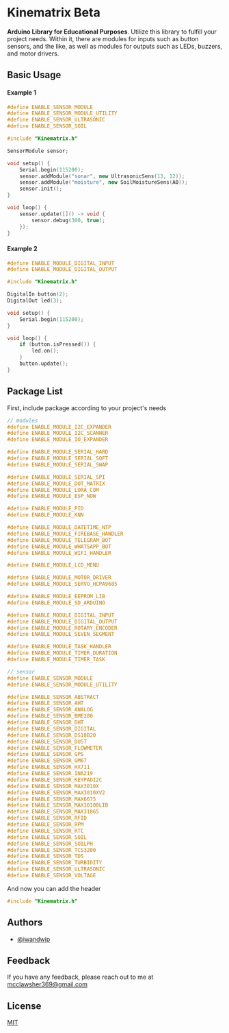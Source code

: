 
# Kinematrix Beta

**Arduino Library for Educational Purposes**.
Utilize this library to fulfill your project needs. Within it, there are modules for inputs such as button sensors, and the like, as well as modules for outputs such as LEDs, buzzers, and motor drivers.


## Basic Usage
#### Example 1
```cpp
#define ENABLE_SENSOR_MODULE
#define ENABLE_SENSOR_MODULE_UTILITY
#define ENABLE_SENSOR_ULTRASONIC
#define ENABLE_SENSOR_SOIL

#include "Kinematrix.h"

SensorModule sensor;

void setup() {
    Serial.begin(115200);
    sensor.addModule("sonar", new UltrasonicSens(13, 12));
    sensor.addModule("moisture", new SoilMoistureSens(A0));
    sensor.init();
}

void loop() {
    sensor.update([]() -> void {
        sensor.debug(300, true);
    });
}

```
#### Example 2
```cpp
#define ENABLE_MODULE_DIGITAL_INPUT
#define ENABLE_MODULE_DIGITAL_OUTPUT

#include "Kinematrix.h"

DigitalIn button(2);
DigitalOut led(3);

void setup() {
    Serial.begin(115200);
}

void loop() {
    if (button.isPressed()) {
        led.on();
    }
    button.update();
}

```

## Package List
First, include package according to your project's needs
```cpp
// modules
#define ENABLE_MODULE_I2C_EXPANDER
#define ENABLE_MODULE_I2C_SCANNER
#define ENABLE_MODULE_IO_EXPANDER

#define ENABLE_MODULE_SERIAL_HARD
#define ENABLE_MODULE_SERIAL_SOFT
#define ENABLE_MODULE_SERIAL_SWAP

#define ENABLE_MODULE_SERIAL_SPI
#define ENABLE_MODULE_DOT_MATRIX
#define ENABLE_MODULE_LORA_COM
#define ENABLE_MODULE_ESP_NOW

#define ENABLE_MODULE_PID
#define ENABLE_MODULE_KNN

#define ENABLE_MODULE_DATETIME_NTP
#define ENABLE_MODULE_FIREBASE_HANDLER
#define ENABLE_MODULE_TELEGRAM_BOT
#define ENABLE_MODULE_WHATSAPP_BOT
#define ENABLE_MODULE_WIFI_HANDLER

#define ENABLE_MODULE_LCD_MENU

#define ENABLE_MODULE_MOTOR_DRIVER
#define ENABLE_MODULE_SERVO_HCPA9685

#define ENABLE_MODULE_EEPROM_LIB
#define ENABLE_MODULE_SD_ARDUINO

#define ENABLE_MODULE_DIGITAL_INPUT
#define ENABLE_MODULE_DIGITAL_OUTPUT
#define ENABLE_MODULE_ROTARY_ENCODER
#define ENABLE_MODULE_SEVEN_SEGMENT

#define ENABLE_MODULE_TASK_HANDLER
#define ENABLE_MODULE_TIMER_DURATION
#define ENABLE_MODULE_TIMER_TASK

// sensor
#define ENABLE_SENSOR_MODULE
#define ENABLE_SENSOR_MODULE_UTILITY

#define ENABLE_SENSOR_ABSTRACT
#define ENABLE_SENSOR_AHT
#define ENABLE_SENSOR_ANALOG
#define ENABLE_SENSOR_BME280
#define ENABLE_SENSOR_DHT
#define ENABLE_SENSOR_DIGITAL
#define ENABLE_SENSOR_DS18B20
#define ENABLE_SENSOR_DUST
#define ENABLE_SENSOR_FLOWMETER
#define ENABLE_SENSOR_GPS
#define ENABLE_SENSOR_GM67
#define ENABLE_SENSOR_HX711
#define ENABLE_SENSOR_INA219
#define ENABLE_SENSOR_KEYPADI2C
#define ENABLE_SENSOR_MAX3010X
#define ENABLE_SENSOR_MAX3010XV2
#define ENABLE_SENSOR_MAX6675
#define ENABLE_SENSOR_MAX30100LIB
#define ENABLE_SENSOR_MAX31865
#define ENABLE_SENSOR_RFID
#define ENABLE_SENSOR_RPM
#define ENABLE_SENSOR_RTC
#define ENABLE_SENSOR_SOIL
#define ENABLE_SENSOR_SOILPH
#define ENABLE_SENSOR_TCS3200
#define ENABLE_SENSOR_TDS
#define ENABLE_SENSOR_TURBIDITY
#define ENABLE_SENSOR_ULTRASONIC
#define ENABLE_SENSOR_VOLTAGE
```
And now you can add the header
```cpp
#include "Kinematrix.h"
```

## Authors

- [@iwandwip](https://github.com/iwandwip)


## Feedback

If you have any feedback, please reach out to me at mcclawsher369@gmail.com


## License

[MIT](https://choosealicense.com/licenses/mit/)

